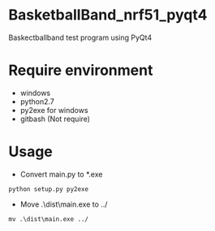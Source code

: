 # BasketballBand_nrf51_pyqt4
Baskectballband test program using PyQt4 
# Require environment
* windows 
* python2.7
* py2exe for windows
* gitbash (Not require)

# Usage
* Convert main.py to *.exe
```
python setup.py py2exe
```
* Move .\dist\main.exe to ../
```
mv .\dist\main.exe ../
```
